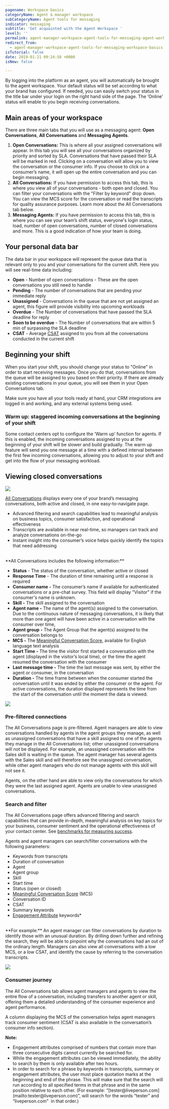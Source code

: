 ```yaml
---
pagename: Workspace basics
categoryName: Agent & manager workspace
subCategoryName: Agent tools for messaging
indicator: messaging
subtitle: 'Get acquainted with the Agent Workspace '
level3: ''
permalink: agent-manager-workspace-agent-tools-for-messaging-agent-workspace-for-messaging-workspace-basics.html
redirect_from:
  - agent-manager-workspace-agent-tools-for-messaging-workspace-basics.html
isTutorial: false
date: 2019-01-21 09:24:58 +0000
isNew: false

---
```

By logging into the platform as an agent, you will automatically be brought to the agent workspace. Your default status will be set according to what your brand has configured. If needed, you can easily switch your status in the title bar under your login on the right hand side of the page. The ‘Online’ status will enable to you begin receiving conversations.

## Main areas of your workspace

There are three main tabs that you will use as a messaging agent: **Open Conversations**, **All Conversations** and **Messaging Agents**.

1. **Open Conversations:** This is where all your assigned conversations will appear. In this tab you will see all your conversations organized by priority and sorted by SLA. Conversations that have passed their SLA will be marked in red. Clicking on a conversation will allow you to view the conversation or the consumer info. If you choose to click on a consumer’s name, it will open up the entire conversation and you can begin messaging.
2. **All Conversations:** If you have permission to access this tab, this is where you view all of your conversations - both open and closed. You can filter your conversations with the "Filter by keyword" drop down. You can view the MCS score for the conversation or read the transcripts for quality assurance purposes. Learn more about the All Conversations tab below.
3. **Messaging Agents:** If you have permission to access this tab, this is where you can see your team’s shift status, everyone's login status, load, number of open conversations, number of closed conversations and more. This is a good indication of how your team is doing.

## Your personal data bar

The data bar in your workspace will represent the queue data that is relevant only to you and your conversations for the current shift. Here you will see real-time data including:

* **Open** - Number of open conversations - These are the open conversations you still need to handle
* **Pending** - The number of conversations that are pending your immediate reply
* **Unassigned** - Conversations in the queue that are not yet assigned an agent, this figure will provide visibility into upcoming workloads
* **Overdue** - The Number of conversations that have passed the SLA deadline for reply
* **Soon to be overdue** - The Number of conversations that are within 5 min of surpassing the SLA deadline
* **CSAT** - Average [CSAT](contact-center-management-messaging-operations-benchmarks-to-measure-messaging-success.html#2-customer-satisfaction-score-csat) assigned to you from all the conversations conducted in the current shift

## Beginning your shift

When you start your shift, you should change your status to "Online" in order to start receiving messages. Once you do that, conversations from the queue will be assigned to you based on their priority. If there are already existing conversations in your queue, you will see them in your Open Conversations tab.

Make sure you have all your tools ready at hand, your CRM integrations are logged in and working, and any external systems being used.

### **Warm up: staggered incoming conversations at the beginning of your shift**

Some contact centers opt to configure the ‘Warm up’ function for agents. If this is enabled, the incoming conversations assigned to you at the beginning of your shift will be slower and build gradually. The warm up feature will send you one message at a time with a defined interval between the first few incoming conversations, allowing you to adjust to your shift and get into the flow of your messaging workload.

## Viewing closed conversations

![](/img/agent-workspace-basics-1.png)

[All Conversations](agent-manager-workspace-manager-tools-for-messaging-all-connections.html) displays every one of your brand’s messaging conversations, both active and closed, in one easy-to-navigate page.

* Advanced filtering and search capabilities lead to meaningful analysis on business topics, consumer satisfaction, and operational effectiveness
* Transcripts are available in near real-time, so managers can track and analyze conversations on-the-go
* Instant insight into the consumer’s voice helps quickly identify the topics that need addressing

<br/>
**All Conversations includes the following information:**

* **Status** - The status of the conversation, whether active or closed
* **Response Time** - The duration of time remaining until a response is required
* **Consumer name -** The consumer’s name if available for authenticated conversations or a pre-chat survey. This field will display "Visitor" if the consumer's name is unknown.
* **Skill -** The skill assigned to the conversation
* **Agent name -** The name of the agent(s) assigned to the conversation. Due to the continuous nature of messaging conversations, it is likely that more than one agent will have been active in a conversation with the consumer over time,
* **Agent group -** The Agent Group that the agent(s) assigned to the conversation belongs to
* **MCS -** The [Meaningful Conversation Score](data-reporting-meaningful-connection-score-(mcs)-meaningful-connection-score-(mcs)-overview.html), available for English language text analysis
* **Start Time -** The time the visitor first started a conversation with the agent (displayed in the visitor’s local time), or the time the agent resumed the conversation with the consumer
* **Last message time -** The time the last message was sent, by either the agent or consumer, in the conversation
* **Duration -** The time frame between when the consumer started the conversation until it was ended by either the consumer or the agent. For active conversations, the duration displayed represents the time from the start of the conversation until the moment the data is viewed.

![](/img/agent-workspace-basics-2.png)

### Pre-filtered connections

The All Conversations page is pre-filtered. Agent managers are able to view conversations handled by agents in the agent groups they manage, as well as unassigned conversations that have a skill assigned to one of the agents they manage in the All Conversations list; other unassigned conversations will not be displayed. For example, an unassigned conversation with the Sales skill is waiting in the queue. The agent manager has several agents with the Sales skill and will therefore see the unassigned conversation, while other agent managers who do not manage agents with this skill will not see it.

Agents, on the other hand are able to view only the conversations for which they were the last assigned agent. Agents are unable to view unassigned conversations.

### Search and filter

The All Conversations page offers advanced filtering and search capabilities that can provide in-depth, meaningful analysis on key topics for your business, consumer sentiment and the operational effectiveness of your contact center. See [benchmarks for measuring success](contact-center-management-messaging-operations-benchmarks-to-measure-messaging-success.html).

Agents and agent managers can search/filter conversations with the following parameters:

* Keywords from transcripts
* Duration of conversation
* Agent
* Agent group
* Skill
* Start time
* Status (open or closed)
* [Meaningful Conversation Score](data-reporting-meaningful-connection-score-(mcs)-meaningful-connection-score-(mcs)-overview.html) (MCS)
* Conversation ID
* CSAT
* Summary keywords
* [Engagement Attribute](data-reporting-engagement-attributes-setting-up-engagement-attributes.html) keywords*

<br/>
**For example:** An agent manager can filter conversations by duration to identify those with an unusual duration. By drilling down further and refining the search, they will be able to pinpoint why the conversations had an out of the ordinary length. Managers can also view all conversations with a low MCS, or a low CSAT, and identify the cause by referring to the conversation transcripts.

![](/img/all-connections-2.png)

### Consumer journey

The All Conversations tab allows agent managers and agents to view the entire flow of a conversation, including transfers to another agent or skill, offering them a detailed understanding of the consumer experience and agent performance.

A column displaying the MCS of the conversation helps agent managers track consumer sentiment (CSAT is also available in the conversation’s consumer info section).

<div class="notice"> <b>Note:</b> <ul> <li>Engagement attributes comprised of numbers that contain more than three consecutive digits cannot currently be searched for. </li> <li> While the engagement attributes can be viewed immediately, the ability to search by them is only available after two hours.</li> <li>In order to search for a phrase by keywords in transcripts, summary or engagement attributes, the user must place quotation marks at the beginning and end of the phrase. This will make sure that the search will run according to all specified terms in that phrase and in the same position relative to each other. (For example: “[tester@liveperson.com](mailto:tester@liveperson.com)”, will search for the words “tester” and “liveperson.com”  in that order.)</li>
</ul>
</div>
